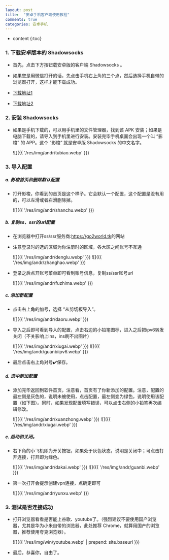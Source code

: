 ```yaml
---
layout: post
title:  "安卓手机客户端使用教程"
comments: true
categories: 安卓手机
---
```



* content
{:toc}


### 1. 下载安卓版本的 Shadowsocks
* 首先，点击下方按钮载安卓版的客户端 Shadowsocks 。

* 如果您是用微信打开的话，先点击手机右上角的三个点，然后选择手机自带的浏览器打开，这样才能下载成功。

* <a class="downbtn" href="https://yhvps.com/usr/uploads/app/shadowsocks--universal-4.6.2.apk" target="_blank" rel="noopener">下载地址1</a>
* <a class="downbtn" href="https://github.com/go2world/ss/releases/download/androidapk-4.6.1/shadowsocks--universal-4.6.1.apk" target="_blank" rel="noopener">下载地址2</a>


### 2. 安装 Shadowsocks
* 如果是手机下载的，可以用手机里的文件管理器，找到该 APK 安装；如果是电脑下载的，请导入到手机里进行安装。安装完毕手机桌面会出现一个叫 “影梭” 的 APP。这个 “影梭” 就是安卓版 Shadowsocks 的中文名字。
  
  ![]({{ '/res/img/andr/tubiao.webp' }})


### 3. 导入配置
##### a. 影梭首页和删除默认配置
* 打开影梭，你看到的首页是这个样子。它会默认一个配置，这个配置是没有用的，可以左滑或者右滑删除掉。

    ![]({{ '/res/img/andr/shanchu.webp' }})

##### b. 复制ss、ssr的url配置
* 在浏览器中打开ss/ssr服务商:<a class="downbtn" href="https://go2world.tk/home/ref/8607937008" target="_blank" rel="noopener">https://go2world.tk</a>的网站
* 注意登录时的选的区域为你注册时的区域，各大区之间账号不互通

    ![]({{ '/res/img/andr/denglu.webp' }})
    ![]({{ '/res/img/andr/zhanghao.webp' }})
    
* 登录之后点开账号菜单即可看到账号信息，复制ss/ssr账号url

    ![]({{ '/res/img/andr/fuzhima.webp' }})

##### c. 添加新配置

* 点击右上角的加号，选择 “从剪切板导入”。

    ![]({{ '/res/img/andr/daoru.webp' }})

* 导入之后即可看到导入的配置，点击右边的小铅笔图标，进入之后把ipv6转发关闭（不关影响上ins，ins刷不出图片）

    ![]({{ '/res/img/andr/xiugai.webp' }})
    ![]({{ '/res/img/andr/guanbiipv6.webp' }})
  
* 最后点击右上角对号✔️保存。



##### d. 选中新加配置

* 添加完毕返回到软件首页，注意看，首页有了你新添加的配置。注意，配置的最左侧是灰色的，说明未被使用，点击配置，最左侧变为绿色，说明使用该配置（如下图）。同时，如果发现配置填写错误，可以点击右侧的小铅笔再次编辑修改。

     ![]({{ '/res/img/andr/xuanzhong.webp' }})
     ![]({{ '/res/img/andr/xiugai.webp' }})


##### e. 启动和关闭。

* 右下角的小飞机即为开关按钮，如果处于灰色状态，说明是关闭中；可点击打开连接，打开即为绿色。

     ![]({{ '/res/img/andr/dakai.webp' }})
     ![]({{ '/res/img/andr/guanbi.webp' }})
     
* 第一次打开会提示创建vpn连接，点确定即可

    ![]({{ '/res/img/andr/yunxu.webp' }})


### 3. 测试是否连接成功

* 打开浏览器看看是否能上谷歌、youtube了。（强烈建议不要使用国产浏览器，尤其是华为小米自带的浏览器，此处推荐 Chrome，就算用国产的浏览器，推荐使用夸克浏览器）。
   
   ![]({{ '/res/img/win/youtube.webp' | prepend: site.baseurl  }})
    
* 最后，恭喜你，自由了。
